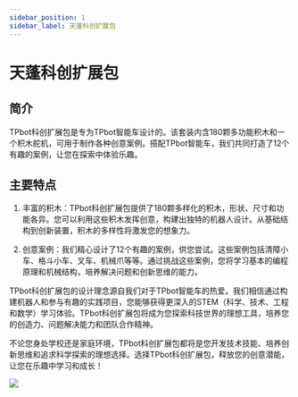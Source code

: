 ```yaml
---
sidebar_position: 1
sidebar_label: 天蓬科创扩展包
---
```


# 天蓬科创扩展包

## 简介

TPbot科创扩展包是专为TPbot智能车设计的。该套装内含180颗多功能积木和一个积木舵机，可用于制作各种创意案例。搭配TPbot智能车，我们共同打造了12个有趣的案例，让您在探索中体验乐趣。

## 主要特点

1. 丰富的积木：TPbot科创扩展包提供了180颗多样化的积木，形状、尺寸和功能各异。您可以利用这些积木发挥创意，构建出独特的机器人设计。从基础结构到创新装置，积木的多样性将激发您的想象力。

2. 创意案例：我们精心设计了12个有趣的案例，供您尝试。这些案例包括清障小车、格斗小车、叉车、机械爪等等。通过挑战这些案例，您将学习基本的编程原理和机械结构，培养解决问题和创新思维的能力。

TPbot科创扩展包的设计理念源自我们对于TPbot智能车的热爱。我们相信通过构建机器人和参与有趣的实践项目，您能够获得更深入的STEM（科学、技术、工程和数学）学习体验。TPbot科创扩展包将成为您探索科技世界的理想工具，培养您的创造力、问题解决能力和团队合作精神。

不论您身处学校还是家庭环境，TPbot科创扩展包都将是您开发技术技能、培养创新思维和追求科学探索的理想选择。选择TPbot科创扩展包，释放您的创意潜能，让您在乐趣中学习和成长！


![](https://wiki-media-ef.oss-cn-hongkong.aliyuncs.com/docs/microbit/microbit-smart-car/microbit-tpbot/brick-expansion-case/images/tpbot-science-and-technology-pack-01.png)
